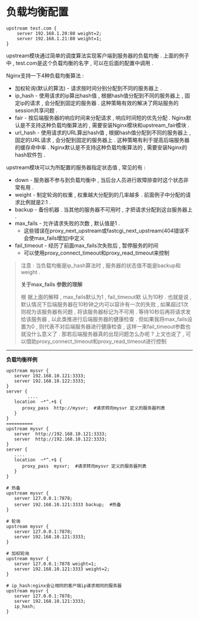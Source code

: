 # 负载均衡配置

```
upstream test.com {
    server 192.168.1.20:80 weight=2;
    server 192.168.1.21:80 weight=1;
}
```

upstream模块通过简单的调度算法实现客户端到服务器的负载均衡 . 上面的例子中 , test.com是这个负载均衡的名字 , 可以在后面的配置中调用 .

Nginx支持一下4种负载均衡算法 :

* 加权轮询\(默认的算法\) - 请求按时间分别分配到不同的服务器上 . 
* ip\_hash - 使用请求的ip算出hash值 , 根据hash值分配到不同的服务器上 , 固定ip的请求 , 会分配到固定的服务器 . 这种策略有效的解决了网站服务的session共享问题 . 
* fair - 按后端服务器的响应时间来分配请求 , 响应时间短的优先分配 . Nginx默认是不支持这种负载均衡算法的 , 需要安装Nginx模块和upstream\_fair模块 . 
* url\_hash - 使用请求的URL算出hash值 , 根据hash值分配到不同的服务器上 , 固定的URL请求 , 会分配到固定的服务器上 . 这种策略有利于提高后端服务器的缓存命中率 . Nginx默认是不支持这种负载均衡算法的 , 需要安装Nginx的hash软件包 . 

upstream模块可以为所配置的服务器指定状态值 , 常见的有 :

* down - 服务器不参与到负载均衡中 , 当后台人员进行故障排查时这个状态非常有用 . 
* weight - 制定轮询的权重 , 权重越大分配到的几率越多 . 前面例子中分配的请求比例就是2:1 . 
* backup - 备份机器 . 当其他的服务器不可用时 , 才把请求分配到这台服务器上 . 
* max\_fails - 允许请求失败的次数 , 默认值是1 . 
  * 这些错误在proxy\_next\_upstream或fastcgi\_next\_upstream\(404错误不会使max\_fails增加\)中定义
* fail\_timeout - 经历了前面max\_fails次失败后 , 暂停服务的时间
  * 可以使用proxy\_connect\_timeout和proxy\_read\_timeout来控制

> 注意 : 当负载均衡是ip\_hash算法时 , 服务器的状态值不能是backup和weight .
>
> **关于max\_fails 参数的理解**
>
> 根 据上面的解释 , max\_fails默认为1 , fail\_timeout默 认为10秒 . 也就是说 , 默认情况下后端服务器在10秒钟之内可以容许有一次的失败 , 如果超过1次则视为该服务器有问题 , 将该服务器标记为不可用 . 等待10秒后再将请求发给该服务器 , 以此类推进行后端服务器的健康检查 . 但如果我将max\_fails设置为0 , 则代表不对后端服务器进行健康检查 , 这样一来fail\_timeout参数也就没什么意义了 . 那若后端服务器真的出现问题怎么办呢 ? 上文也说了 , 可以借助proxy\_connect\_timeout和proxy\_read\_timeout进行控制

---

**负载均衡样例**

```
upstream mysvr { 
   server 192.168.10.121:3333;
   server 192.168.10.122:3333;
}
server {
        ....
   location  ~*^.+$ {         
      proxy_pass  http://mysvr;  #请求转向mysvr 定义的服务器列表         
   }
}
==========
upstream mysvr { 
   server  http://192.168.10.121:3333;
   server  http://192.168.10.122:3333;
}
server {
   ....
   location  ~*^.+$ {         
      proxy_pass  mysvr;  #请求转向mysvr 定义的服务器列表         
   }
}

# 热备
upstream mysvr { 
   server 127.0.0.1:7878; 
   server 192.168.10.121:3333 backup;  #热备     
}

# 轮询
upstream mysvr { 
   server 127.0.0.1:7878;
   server 192.168.10.121:3333;       
}

# 加权轮询
upstream mysvr { 
   server 127.0.0.1:7878 weight=1;
   server 192.168.10.121:3333 weight=2;
}

# ip_hash:nginx会让相同的客户端ip请求相同的服务器
upstream mysvr { 
   server 127.0.0.1:7878; 
   server 192.168.10.121:3333;
   ip_hash;
}
```



